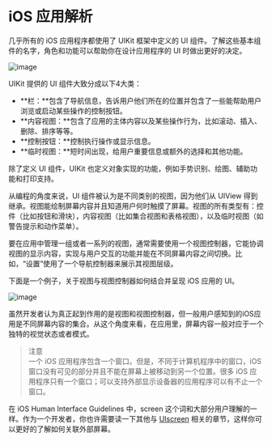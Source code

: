 #  iOS 应用解析

几乎所有的 iOS 应用程序都使用了 UIKit 框架中定义的 UI 组件。了解这些基本组件的名字，角色和功能可以帮助你在设计应用程序的 UI 时做出更好的决定。

![image](../images/uikit_ui_elements_2x.png)

UIKit 提供的 UI 组件大致分成以下4大类：

- **栏：**包含了导航信息，告诉用户他们所在的位置并包含了一些能帮助用户浏览或启动某些操作的控制按钮。
- **内容视图：**包含了应用的主体内容以及某些操作行为，比如滚动、插入、删除、排序等等。
- **控制按钮：**控制执行操作或显示信息。
- **临时视图：**短时间出现，给用户重要信息或额外的选择和其他功能。

除了定义 UI 组件，UIKit 也定义对象实现的功能，例如手势识别、绘图、辅助功能和打印支持。

从编程的角度来说，UI 组件被认为是不同类别的视图，因为他们从 UIView 得到继承。视图能绘制屏幕内容并且知道用户何时触摸了屏幕。视图的所有类型有：控件（比如按钮和滑块），内容视图（比如集合视图和表格视图），以及临时视图（如警告提示和动作菜单）。

要在应用中管理一组或者一系列的视图，通常需要使用一个视图控制器，它能协调视图的显示内容，实现与用户交互的功能并能在不同屏幕内容之间切换。比如，“设置”使用了一个导航控制器来展示其视图层级。

下面是一个例子，关于视图与视图控制器如何结合并呈现 iOS 应用的 UI。

 ![image](../images/uikit_ui_elements_2x.png)

虽然开发者认为真正起到作用的是视图和视图控制器，但一般用户感知到的iOS应用是不同屏幕内容的集合。从这个角度来看，在应用里，屏幕内容一般对应于一个独特的视觉状态或者模式。

>注意  
一个 iOS 应用程序包含一个窗口。但是，不同于计算机程序中的窗口，iOS 窗口没有可见的部分并且不能在屏幕上被移动到另一个位置。很多 iOS 应用程序只有一个窗口；可以支持外部显示设备器的应用程序可以有不止一个窗口。

在 iOS Human Interface Guidelines 中，screen 这个词和大部分用户理解的一样。作为一个开发者，你也许需要读一下其他与 [UIscreen](https://developer.apple.com/library/ios/documentation/UIKit/Reference/UIScreen_Class/index.html#//apple_ref/occ/cl/UIScreen) 相关的章节，这样你可以更好的了解如何关联外部屏幕。












